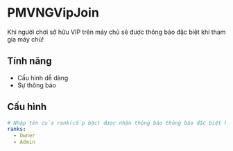 # PMVNGVipJoin
Khi người chơi sở hữu VIP trên máy chủ sẽ được thông báo đặc biệt khi tham gia máy chủ!

## Tính năng
- Cấu hình dễ dàng
- Sự thông báo

## Cấu hình
```yaml
# Nhập tên của rank(cấp bậc) được nhận thông báo thông báo đặc biệt khi tham gia máy chủ như định dạng hiện tại bên dưới.
ranks:
  - Owner
  - Admin
```
